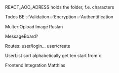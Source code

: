REACT_AOO_ADRESS holds the folder, f.e. characters


Todos
BE
✅Validation
✅Encryption
✅Authentification


Multer:Opload Image
    Ruslan
    
MessageBoard?

Routes:
user/login... user/create

UserList sort alphabetically
    get ten start from x

Frontend Integration
    Matthias
